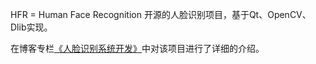 HFR = Human Face Recognition
开源的人脸识别项目，基于Qt、OpenCV、Dlib实现。

在博客专栏[《人脸识别系统开发》](https://blog.csdn.net/column/details/18558.html)中对该项目进行了详细的介绍。


